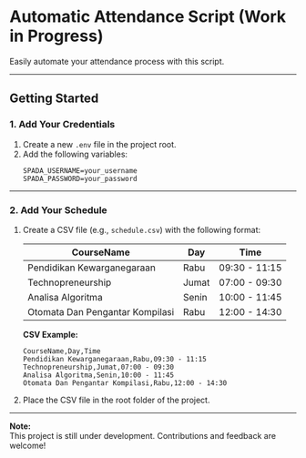 # Automatic Attendance Script (Work in Progress)

Easily automate your attendance process with this script.

---

## Getting Started

### 1. Add Your Credentials

1. Create a new `.env` file in the project root.
2. Add the following variables:
    ```env
    SPADA_USERNAME=your_username
    SPADA_PASSWORD=your_password
    ```

---

### 2. Add Your Schedule

1. Create a CSV file (e.g., `schedule.csv`) with the following format:

    | CourseName                           | Day    | Time           |
    |--------------------------------------|--------|----------------|
    | Pendidikan Kewarganegaraan           | Rabu   | 09:30 - 11:15  |
    | Technopreneurship                    | Jumat  | 07:00 - 09:30  |
    | Analisa Algoritma                    | Senin  | 10:00 - 11:45  |
    | Otomata Dan Pengantar Kompilasi      | Rabu   | 12:00 - 14:30  |

    **CSV Example:**
    ```csv
    CourseName,Day,Time
    Pendidikan Kewarganegaraan,Rabu,09:30 - 11:15
    Technopreneurship,Jumat,07:00 - 09:30
    Analisa Algoritma,Senin,10:00 - 11:45
    Otomata Dan Pengantar Kompilasi,Rabu,12:00 - 14:30
    ```

2. Place the CSV file in the root folder of the project.

---

**Note:**  
This project is still under development. Contributions and feedback are welcome!
